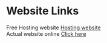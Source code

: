 # Website Links
Free Hosting website
[Hosting website](https://dash.infinityfree.com/accounts/if0_38951305)
<br>
Actual website online
[Click here](https://bagsprice.kesug.com/index.php)
